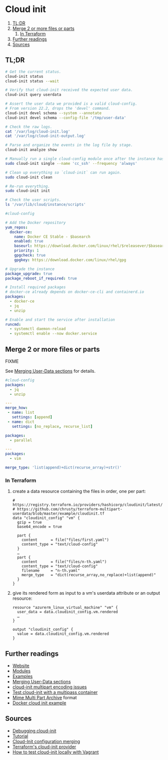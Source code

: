 # Cloud init

1. [TL;DR](#tldr)
2. [Merge 2 or more files or parts](#merge-2-or-more-files-or-parts)
   1. [In Terraform](#in-terraform)
3. [Further readings](#further-readings)
4. [Sources](#sources)

## TL;DR

```sh
# Get the current status.
cloud-init status
cloud-init status --wait

# Verify that cloud-init received the expected user data.
cloud-init query userdata

# Assert the user data we provided is a valid cloud-config.
# From version 22.2, drops the 'devel' command.
cloud-init devel schema --system --annotate
cloud-init devel schema --config-file '/tmp/user-data'

# Check the raw logs.
cat '/var/log/cloud-init.log'
cat '/var/log/cloud-init-output.log'

# Parse and organize the events in the log file by stage.
cloud-init analyze show

# Manually run a single cloud-config module once after the instance has booted.
sudo cloud-init single --name 'cc_ssh' --frequency 'always'

# Clean up everything so `cloud-init` can run again.
sudo cloud-init clean

# Re-run everything.
sudo cloud-init init

# Check the user scripts.
ls '/var/lib/cloud/instance/scripts'
```

```yaml
#cloud-config

# Add the Docker repository
yum_repos:
  docker-ce:
    name: Docker CE Stable - $basearch
    enabled: true
    baseurl: https://download.docker.com/linux/rhel/$releasever/$basearch/stable
    priority: 1
    gpgcheck: true
    gpgkey: https://download.docker.com/linux/rhel/gpg

# Upgrade the instance
package_upgrade: true
package_reboot_if_required: true

# Install required packages
# docker-ce already depends on docker-ce-cli and containerd.io
packages:
  - docker-ce
  - jq
  - unzip

# Enable and start the service after installation
runcmd:
  - systemctl daemon-reload
  - systemctl enable --now docker.service
```

## Merge 2 or more files or parts

FIXME

See [Merging User-Data sections] for details.

```yaml
#cloud-config
packages:
  - jq
  - unzip

---
merge_how:
 - name: list
   settings: [append]
 - name: dict
   settings: [no_replace, recurse_list]

packages:
  - parallel

---
packages:
  - vim

merge_type: 'list(append)+dict(recurse_array)+str()'
```

### In Terraform

1. create a data resource containing the files in order, one per part:

   ```hcl
   # https://registry.terraform.io/providers/hashicorp/cloudinit/latest/docs
   # https://github.com/chrusty/terraform-multipart-userdata/blob/master/example/cloudinit.tf
   data "cloudinit_config" "vm" {
     gzip = true
     base64_encode = true

     part {
       content      = file("files/first.yaml")
       content_type = "text/cloud-config"
     }
     …
     part {
       content      = file("files/n-th.yaml")
       content_type = "text/cloud-config"
       filename     = "n-th.yaml"
       merge_type   = "dict(recurse_array,no_replace)+list(append)"
     }
   }
   ```

1. give its rendered form as input to a vm's userdata attribute or an output resource:

   ```hcl
   resource "azurerm_linux_virtual_machine" "vm" {
     user_data = data.cloudinit_config.vm.rendered
     …
   }

   output "cloudinit_config" {
     value = data.cloudinit_config.vm.rendered
   }
   ```

## Further readings

- [Website]
- [Modules]
- [Examples]
- [Merging User-Data sections]
- [cloud-init multipart encoding issues]
- [Test cloud-init with a multipass container]
- [Mime Multi Part Archive] format
- [Docker cloud init example]

## Sources

- [Debugging cloud-init]
- [Tutorial]
- [Cloud-Init configuration merging]
- [Terraform's cloud-init provider]
- [How to test cloud-init locally with Vagrant]

<!-- cloud-init documentation -->
[debugging cloud-init]: https://cloudinit.readthedocs.io/en/latest/topics/debugging.html
[examples]: https://cloudinit.readthedocs.io/en/latest/topics/examples.html
[merging user-data sections]: https://cloudinit.readthedocs.io/en/latest/topics/merging.html
[modules]: https://cloudinit.readthedocs.io/en/latest/topics/modules.html
[mime multi part archive]: https://cloudinit.readthedocs.io/en/latest/topics/format.html#mime-multi-part-archive
[tutorial]: https://cloudinit.readthedocs.io/en/latest/topics/tutorial.html
[website]: https://cloud-init.io/

<!-- internal references -->
[docker cloud init example]: ../cloud-init/docker.yaml

<!-- external references -->
[cloud-init configuration merging]: https://jen20.dev/post/cloudinit-configuration-merging/
[cloud-init multipart encoding issues]: https://github.com/hashicorp/terraform/issues/4794
[how to test cloud-init locally with vagrant]: https://www.grzegorowski.com/how-to-test-cloud-init-locally-with-vagrant
[terraform's cloud-init provider]: https://registry.terraform.io/providers/hashicorp/cloudinit/latest/docs/data-sources/cloudinit_config
[test cloud-init with a multipass container]: https://medium.com/open-devops-academy/test-cloud-init-with-a-multipass-containers-e3e3bb740604
